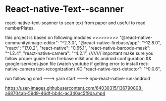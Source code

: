 # React-native-Text--scanner
react-native-text-scanner to scan text from paper and useful to read numberPlates.

this project is based on following modules >>>>>>>>>
 "@react-native-community/image-editor": "^2.3.0",
 "@react-native-firebase/app": "^12.8.0", 
 "react": "17.0.2", 
 "react-native": "0.65.1", 
 "react-native-barcode-mask": "^1.2.4", 
 "react-native-camera": "^4.2.1", 
 //////// important make sure you follow proper guide from firebase mlkit and its android configuration && google-services.json file
 (watch youtube if getting error to install rect-native-camera text-recognization) XD
 "react-native-text-detector": "^0.0.6",
 
 


 
run following cmd
---> yarn start
---> npx-react-native-run-android


https://user-images.githubusercontent.com/64030315/136790808-a68704ab-59d9-46df-bb4c-ac346ac5f9da.mp4

